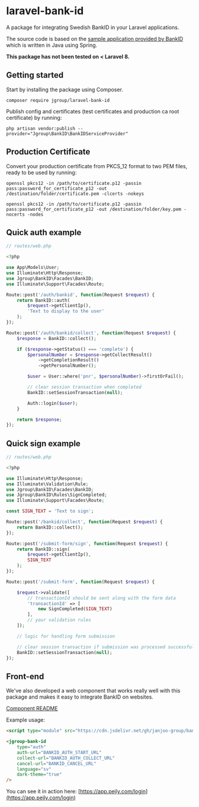 # laravel-bank-id

A package for integrating Swedish BankID in your Laravel applications.

The source code is based on the [sample application provided by BankID](https://github.com/BankID/SampleCode) which is written in Java using Spring.

**This package has not been tested on < Laravel 8.**

## Getting started

Start by installing the package using Composer.

`composer require jgroup/laravel-bank-id`

Publish config and certificates (test certificates and production ca root certificate) by running:

`php artisan vendor:publish --provider="Jgroup\BankID\BankIDServiceProvider"`

## Production Certificate

Convert your production certificate from PKCS_12 format to two PEM files, ready to be used by running:

`openssl pkcs12 -in /path/to/certificate.p12 -passin pass:password_for_certificate_p12 -out /destination/folder/certificate.pem -clcerts -nokeys`

`openssl pkcs12 -in /path/to/certificate.p12 -passin pass:password_for_certificate_p12 -out /destination/folder/key.pem -nocerts -nodes`

## Quick auth example

```php
// routes/web.php

<?php

use App\Models\User;
use Illuminate\Http\Response;
use Jgroup\BankID\Facades\BankID;
use Illuminate\Support\Facades\Route;

Route::post('/auth/bankid', function(Request $request) {
    return BankID::auth(
        $request->getClientIp(),
        'Text to display to the user'
    );
});

Route::post('/auth/bankid/collect', function(Request $request) {
    $response = BankID::collect();

    if ($response->getStatus() === 'complete') {
        $personalNumber = $response->getCollectResult()
            ->getCompletionResult()
            ->getPersonalNumber();

        $user = User::where('pnr', $personalNumber)->firstOrFail();

        // clear session transaction when completed
        BankID::setSessionTransaction(null);

        Auth::login($user);
    }

    return $response;
});
```

## Quick sign example

```php
// routes/web.php

<?php

use Illuminate\Http\Response;
use Illuminate\Validation\Rule;
use Jgroup\BankID\Facades\BankID;
use Jgroup\BankID\Rules\SignCompleted;
use Illuminate\Support\Facades\Route;

const SIGN_TEXT = 'Text to sign';

Route::post('/bankid/collect', function(Request $request) {
    return BankID::collect();
});

Route::post('/submit-form/sign', function(Request $request) {
    return BankID::sign(
        $request->getClientIp(),
        SIGN_TEXT
    );
});

Route::post('/submit-form', function(Request $request) {

    $request->validate([
        // transactionId should be sent along with the form data
        'transactionId' => [
            new SignCompleted(SIGN_TEXT)
        ],
        // your validation rules
    ]);

    // logic for handling form submission

    // clear session transaction if submission was processed successfully
    BankID::setSessionTransaction(null);
});

```

## Front-end

We've also developed a web component that works really well with this package and makes it easy to integrate BankID on websites.

[Component README](https://github.com/janjoo-group/bank-id-components/tree/main/src/components/jgroup-bank-id)

Example usage:

```html
<script type="module" src="https://cdn.jsdelivr.net/gh/janjoo-group/bank-id-components@latest/dist/jgroup-bank-id-components/jgroup-bank-id-components.esm.js"></script>

<jgroup-bank-id
    type="auth"
    auth-url="BANKID_AUTH_START_URL"
    collect-url="BANKID_AUTH_COLLECT_URL"
    cancel-url="BANKID_CANCEL_URL"
    language="sv"
    dark-theme="true"
/>
```

You can see it in action here: 
[https://app.pejly.com/login](https://app.pejly.com/login)
